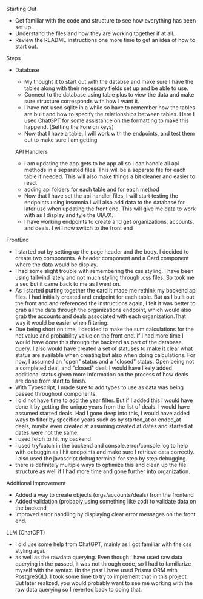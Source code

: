 Starting Out

- Get familiar with the code and structure to see how everything has been set up.
- Understand the files and how they are working together if at all.
- Review the README instructions one more time to get an idea of how to start out.

Steps

- Database

  - My thought it to start out with the databse and make sure I have the tables along with their necessary fields set up and be able to use.
  - Connect to the database using table plus to view the data and make sure structure corresponds with how I want it.
  - I have not used sqlite in a while so have to remember how the tables are built and how to specify the relationships between tables. Here I used ChatGPT for some assistance on the formatting to make this happend. (Setting the Foreign keys)
  - Now that I have a table, I will work with the endpoints, and test them out to make sure I am getting

  API Handlers

  - I am updating the app.gets to be app.all so I can handle all api methods in a separated files. This will be a separate file for each table if needed. This will also make things a bit cleaner and easier to read.
  - adding api folders for each table and for each method
  - Now that I have set the api handler files, I will start testing the endpoints using insomnia.I will also add data to the database for later use when updating the front end. This will give me data to work with as I display and tyle the UI/UX.
  - I have working endpoints to create and get organizations, accounts, and deals. I will now switch to the front end

FrontEnd

- I started out by setting up the page header and the body. I decided to create two components. A header component and a Card component where the data would be display.
- I had some slight trouble with remembering the css styling. I have been using tailwind lately and not much styling through .css files. So took me a sec but it came back to me as I went on.
- As I started putting together the card it made me rethink my backend api files. I had initially created and endpoint for each table. But as I built out the front and and referenced the instructions again, I felt it was better to grab all the data through the organizations endpoint, which would also grab the accounts and deals associated with each organization.That way it would be easier when filtering.
- Due being short on time, I decided to make the sum calculations for the net value and probability value on the front end. If I had more time I would have done this through the backend as part of the database query. I also would have created a set of statuses to make it clear what status are available when creating but also when doing calculations. For now, I assumed an "open" status and a "closed" status. Open being not a completed deal, and "closed" deal. I would have likely added additional status given more information on the process of how deals are done from start to finish.
- With Typescript, I made sure to add types to use as data was being passed throughout components.
- I did not have time to add the year filter. But if I added this I would have done it by getting the unique years from the list of deals. I would have assumed started deals. Had I gone deep into this, I would have added ways to filter by specified years such as by started_at or ended_at deals, maybe even created at assuming created at dates and started at dates were not the same.
- I used fetch to hit my backend.
- I used try/catch in the backend and console.error/console.log to help with debuggin as I hit endpoints and make sure I retrieve data correctly. I also used the javascript debug terminal for step by step debugging.
- there is definitely multiple ways to optimize this and clean up the file structure as well if I had more time and gone further into organization.

Additional Improvement

- Added a way to create objects (orgs/accounts/deals) from the frontend
- Added validation (probably using something like zod) to validate data on the backend
- Improved error handling by displaying clear error messages on the front end.

LLM (ChatGPT)

- I did use some help from ChatGPT, mainly as I got familiar with the css styling agai.
- as well as the rawdata querying. Even though I have used raw data querying in the passed, it was not through code, so I had to familiarize myself with the syntax. (In the past I have used Prisma ORM with PostgreSQL). I took some time to try to implement that in this project. But later realized, you would probably want to see me working with the raw data querying so I reverted back to doing that.
